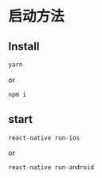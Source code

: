 # 启动方法

## Install

```js
yarn 
```
or
```js
npm i 
```

## start

```js
react-native run-ios
```
or
```js
react-native run-android 
```


